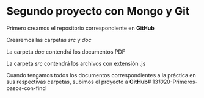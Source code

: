 # Segundo proyecto con Mongo y Git 

Primero creamos el repositorio correspondiente en **GitHub**

Crearemos las carpetas *src* y *doc*

La carpeta *doc* contendrá los documentos PDF

La carpeta *src* contendrá los archivos con extensión .js

Cuando tengamos todos los documentos correspondientes a la práctica 
en sus respectivas carpetas, subimos el proyecto a **GitHub**#   1 3 _ 1 0 _ 2 0 - P r i m e r o s - p a s o s - c o n - f i n d  
 